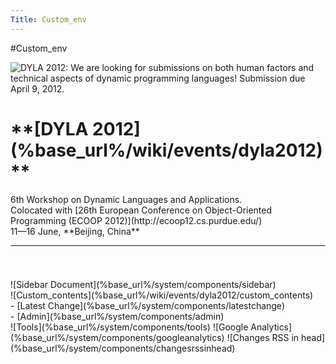 ```yaml
---
Title: Custom_env
---
```

#Custom_env
<div class="container">
    <img class="logo" title="DYLA 2012: We are looking for submissions on both human factors and technical aspects of dynamic programming languages! Submission due April 9, 2012." src="%assets_url%/files/b7/2qmu16x2vmrjbqpnj90aqg71pf64f2/dyla2012-web.png"/>
    <div class="header column span-24 last">
    <h1 class="heading">**[DYLA 2012](%base_url%/wiki/events/dyla2012)**</h1>
    <p> 6th Workshop on Dynamic Languages and Applications.
    <br/> Colocated with [26th European Conference on Object-Oriented Programming (ECOOP 2012)](http://ecoop12.cs.purdue.edu/)
    <br/>11&mdash;16 June, **Beijing, China**
    </p>
    <hr/>
  </div>  
  <div class="column span-24 last mainbody">
    <h1 class="heading"></h1>
    <div class="sidebar column span-6 prepend-2 last">![Sidebar Document](%base_url%/system/components/sidebar)</div>
    <div class="contents column span-16">![Custom_contents](%base_url%/wiki/events/dyla2012/custom_contents)</div>
  </div>
  <div class="footnote">- [Latest Change](%base_url%/system/components/latestchange)</div>
  - [Admin](%base_url%/system/components/admin)
</div>
<div class="hidden">
![Tools](%base_url%/system/components/tools)
![Google Analytics](%base_url%/system/components/googleanalytics)
![Changes RSS in head](%base_url%/system/components/changesrssinhead)
</div>
